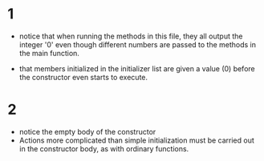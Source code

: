 # 1
- notice that when running the methods in this file, they all output the integer '0' even though different numbers are passed to the methods in the main function. 

- that members initialized in the initializer list are given a value (0) before the constructor even starts to execute.

# 2
- notice the empty body of the constructor
- Actions more complicated than simple initialization must be carried out in the constructor body, as with ordinary functions.